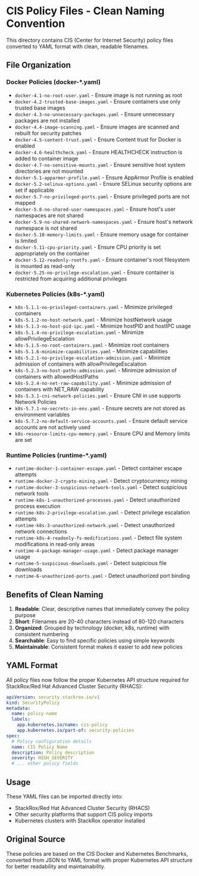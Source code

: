 # CIS Policy Files - Clean Naming Convention

This directory contains CIS (Center for Internet Security) policy files converted to YAML format with clean, readable filenames.

## File Organization

### Docker Policies (docker-*.yaml)
- `docker-4.1-no-root-user.yaml` - Ensure image is not running as root
- `docker-4.2-trusted-base-images.yaml` - Ensure containers use only trusted base images
- `docker-4.3-no-unnecessary-packages.yaml` - Ensure unnecessary packages are not installed
- `docker-4.4-image-scanning.yaml` - Ensure images are scanned and rebuilt for security patches
- `docker-4.5-content-trust.yaml` - Ensure Content trust for Docker is enabled
- `docker-4.6-healthcheck.yaml` - Ensure HEALTHCHECK instruction is added to container image
- `docker-4.7-no-sensitive-mounts.yaml` - Ensure sensitive host system directories are not mounted
- `docker-5.1-apparmor-profile.yaml` - Ensure AppArmor Profile is enabled
- `docker-5.2-selinux-options.yaml` - Ensure SELinux security options are set if applicable
- `docker-5.7-no-privileged-ports.yaml` - Ensure privileged ports are not mapped
- `docker-5.8-no-shared-user-namespaces.yaml` - Ensure host's user namespaces are not shared
- `docker-5.9-no-shared-network-namespaces.yaml` - Ensure host's network namespace is not shared
- `docker-5.10-memory-limits.yaml` - Ensure memory usage for container is limited
- `docker-5.11-cpu-priority.yaml` - Ensure CPU priority is set appropriately on the container
- `docker-5.12-readonly-rootfs.yaml` - Ensure container's root filesystem is mounted as read-only
- `docker-5.25-no-privilege-escalation.yaml` - Ensure container is restricted from acquiring additional privileges

### Kubernetes Policies (k8s-*.yaml)
- `k8s-5.1.1-no-privileged-containers.yaml` - Minimize privileged containers
- `k8s-5.1.2-no-host-network.yaml` - Minimize hostNetwork usage
- `k8s-5.1.3-no-host-pid-ipc.yaml` - Minimize hostPID and hostIPC usage
- `k8s-5.1.4-no-privilege-escalation.yaml` - Minimize allowPrivilegeEscalation
- `k8s-5.1.5-no-root-containers.yaml` - Minimize root containers
- `k8s-5.1.6-minimize-capabilities.yaml` - Minimize capabilities
- `k8s-5.2.1-no-privilege-escalation-admission.yaml` - Minimize admission of containers with allowPrivilegeEscalation
- `k8s-5.2.3-no-host-paths-admission.yaml` - Minimize admission of containers with allowedHostPaths
- `k8s-5.2.4-no-net-raw-capability.yaml` - Minimize admission of containers with NET_RAW capability
- `k8s-5.3.1-cni-network-policies.yaml` - Ensure CNI in use supports Network Policies
- `k8s-5.7.1-no-secrets-in-env.yaml` - Ensure secrets are not stored as environment variables
- `k8s-5.7.2-no-default-service-accounts.yaml` - Ensure default service accounts are not actively used
- `k8s-resource-limits-cpu-memory.yaml` - Ensure CPU and Memory limits are set

### Runtime Policies (runtime-*.yaml)
- `runtime-docker-1-container-escape.yaml` - Detect container escape attempts
- `runtime-docker-2-crypto-mining.yaml` - Detect cryptocurrency mining
- `runtime-docker-3-suspicious-network-tools.yaml` - Detect suspicious network tools
- `runtime-k8s-1-unauthorized-processes.yaml` - Detect unauthorized process execution
- `runtime-k8s-2-privilege-escalation.yaml` - Detect privilege escalation attempts
- `runtime-k8s-3-unauthorized-network.yaml` - Detect unauthorized network connections
- `runtime-k8s-4-readonly-fs-modifications.yaml` - Detect file system modifications in read-only areas
- `runtime-4-package-manager-usage.yaml` - Detect package manager usage
- `runtime-5-suspicious-downloads.yaml` - Detect suspicious file downloads
- `runtime-6-unauthorized-ports.yaml` - Detect unauthorized port binding

## Benefits of Clean Naming

1. **Readable**: Clear, descriptive names that immediately convey the policy purpose
2. **Short**: Filenames are 20-40 characters instead of 80-120 characters
3. **Organized**: Grouped by technology (docker, k8s, runtime) with consistent numbering
4. **Searchable**: Easy to find specific policies using simple keywords
5. **Maintainable**: Consistent format makes it easier to add new policies

## YAML Format

All policy files now follow the proper Kubernetes API structure required for StackRox/Red Hat Advanced Cluster Security (RHACS):

```yaml
apiVersion: security.stackrox.io/v1
kind: SecurityPolicy
metadata:
  name: policy-name
  labels:
    app.kubernetes.io/name: cis-policy
    app.kubernetes.io/part-of: security-policies
spec:
  # Policy configuration details
  name: CIS Policy Name
  description: Policy description
  severity: HIGH_SEVERITY
  # ... other policy fields
```

## Usage

These YAML files can be imported directly into:
- StackRox/Red Hat Advanced Cluster Security (RHACS)
- Other security platforms that support CIS policy imports
- Kubernetes clusters with StackRox operator installed

## Original Source

These policies are based on the CIS Docker and Kubernetes Benchmarks, converted from JSON to YAML format with proper Kubernetes API structure for better readability and maintainability.
